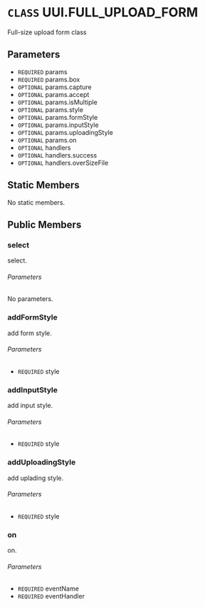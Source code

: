 # `CLASS` UUI.FULL_UPLOAD_FORM
Full-size upload form class

## Parameters
* `REQUIRED` params 
* `REQUIRED` params.box 
* `OPTIONAL` params.capture 
* `OPTIONAL` params.accept 
* `OPTIONAL` params.isMultiple 
* `OPTIONAL` params.style 
* `OPTIONAL` params.formStyle 
* `OPTIONAL` params.inputStyle 
* `OPTIONAL` params.uploadingStyle 
* `OPTIONAL` params.on 
* `OPTIONAL` handlers 
* `OPTIONAL` handlers.success 
* `OPTIONAL` handlers.overSizeFile 

## Static Members
No static members.

## Public Members

### select
select.
###### Parameters
No parameters.

### addFormStyle
add form style.
###### Parameters
* `REQUIRED` style

### addInputStyle
add input style.
###### Parameters
* `REQUIRED` style

### addUploadingStyle
add uplading style.
###### Parameters
* `REQUIRED` style

### on
on.
###### Parameters
* `REQUIRED` eventName
* `REQUIRED` eventHandler
